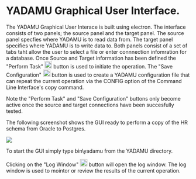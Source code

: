 # YADAMU Graphical User Interface.

The YADAMU Graphical User Interace is built using electron. 
The interface consists of two panels; the source panel and the target panel. The source panel specfies where YADAMU is to read data from. The target panel specifies where YADAMU is to write data to. Both panels consist of a set of tabs taht allow the user to select a file or enter connnection infomration for a database. Once Source and Target information has been defined the "Perform Task" <img src="https://raw.githubusercontent.com/encharm/Font-Awesome-SVG-PNG/master/black/png/128/cogs.png" width="20"> button is used to initiate the operation. The "Save Configuration" <img src="https://raw.githubusercontent.com/encharm/Font-Awesome-SVG-PNG/master/black/png/128/save.png" width="20"> button is used to create a YADAMU configuration file that can repeat the current operation via the CONFIG option of the Command Line Interface's copy command.

Note the "Perform Task" and "Save Configuration" buttons only become active once the source and target connections have been succesfully tested.


The following screenshot shows the GUI ready to perform a copy of the HR schema from Oracle to Postgres. 

<img src="https://github.com/markddrake/YADAMU---Yet-Another-DAta-Migration-Utility/blob/master/md/assets/screenshots/YADAMU_GUI%231.JPG">

To start the GUI simply type bin\yadamu from the YADAMU directory.

Clicking on the "Log Window" <img src="https://raw.githubusercontent.com/encharm/Font-Awesome-SVG-PNG/master/black/png/128/binoculars.png" width="20"> button will open the log window. The log window is used to mointor or review the results of the current operation.
